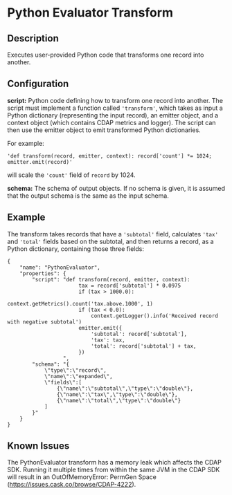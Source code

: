 # Python Evaluator Transform


Description
-----------
Executes user-provided Python code that transforms one record into another.


Configuration
-------------
**script:** Python code defining how to transform one record into another. The script must
implement a function called ``'transform'``, which takes as input a Python dictionary (representing
the input record), an emitter object, and a context object (which contains CDAP metrics and logger).
The script can then use the emitter object to emit transformed Python dictionaries.

For example:

``'def transform(record, emitter, context): record['count'] *= 1024; emitter.emit(record)'``

will scale the ``'count'`` field of ``record`` by 1024.

**schema:** The schema of output objects. If no schema is given, it is assumed that the output
schema is the same as the input schema.


Example
-------
The transform takes records that have a ``'subtotal'`` field, calculates ``'tax'`` and
``'total'`` fields based on the subtotal, and then returns a record, as a Python dictionary,
containing those three fields:

    {
        "name": "PythonEvaluator",
        "properties": {
            "script": "def transform(record, emitter, context):
                           tax = record['subtotal'] * 0.0975
                           if (tax > 1000.0):
                               context.getMetrics().count('tax.above.1000', 1)
                           if (tax < 0.0):
                               context.getLogger().info('Received record with negative subtotal')
                           emitter.emit({
                               'subtotal': record['subtotal'],
                               'tax': tax,
                               'total': record['subtotal'] + tax,
                           })
                      ",
            "schema": "{
                \"type\":\"record\",
                \"name\":\"expanded\",
                \"fields\":[
                    {\"name\":\"subtotal\",\"type\":\"double\"},
                    {\"name\":\"tax\",\"type\":\"double\"},
                    {\"name\":\"total\",\"type\":\"double\"}
                ]
            }"
        }
    }


Known Issues
------------
The PythonEvaluator transform has a memory leak which affects the CDAP SDK.
Running it multiple times from within the same JVM in the CDAP SDK will result in an
OutOfMemoryError: PermGen Space (https://issues.cask.co/browse/CDAP-4222).
